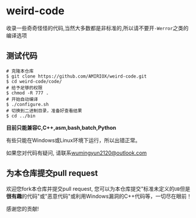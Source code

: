 # weird-code

收录一些奇奇怪怪的代码,当然大多数都是非标准的,所以请不要开`-Werror`之类的编译选项

## 测试代码

```
# 克隆本仓库
$ git clone https://github.com/AMIRIOX/weird-code.git
$ cd weird-code/code/
# 给予足够的权限
$ chmod -R 777 .
# 开始自动编译
$ ./configure.sh
# 切换到二进制目录，准备好查看结果
$ cd ../bin
```

**目前只能兼容C,C++,asm,bash,batch,Python**

有些只能在Windows或Linux环境下运行，所以出错正常。

如果您对代码有疑问, 请联系[wumingyun2120@outlook.com](mailto:wumingyun2120@outlook.com)

## 为本仓库提交pull request

欢迎您fork本仓库并提交pull request, 您可以为本仓库提交"标准未定义的`UB`但是**很有趣**的代码"或"恶意代码"或利用Windows漏洞的C++代码等，一切尽在眼前！

感谢您的贡献!
